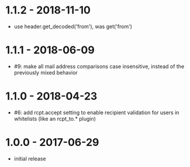 # 1.1.2 - 2018-11-10

- use header.get_decoded('from'), was get('from')

# 1.1.1 - 2018-06-09

- #9: make all mail address comparisons case insensitive, instead of the previously mixed behavior

# 1.1.0 - 2018-04-23

- #6: add rcpt.accept setting to enable recipient validation for users in whitelists (like an rcpt_to.* plugin)

# 1.0.0 - 2017-06-29

- initial release
